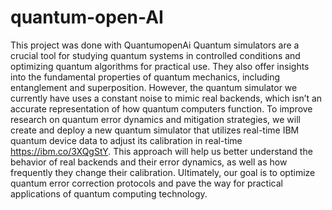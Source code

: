 # quantum-open-AI
This project was done with QuantumopenAi 
Quantum simulators are a crucial tool for studying quantum systems in controlled conditions and optimizing quantum algorithms for practical use. They also offer insights into the fundamental properties of quantum mechanics, including entanglement and superposition. However, the quantum simulator we currently have uses a constant noise to mimic real backends, which isn’t an accurate representation of how quantum computers function.
To improve research on quantum error dynamics and mitigation strategies, we will create and deploy a new quantum simulator that utilizes real-time IBM quantum device data to adjust its calibration in real-time https://ibm.co/3XQgStY. This approach will help us better understand the behavior of real backends and their error dynamics, as well as how frequently they change their calibration. Ultimately, our goal is to optimize quantum error correction protocols and pave the way for practical applications of quantum computing technology.